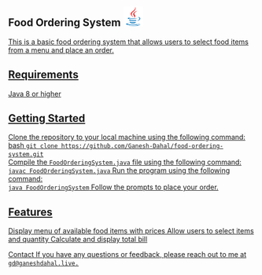 ## Food Ordering System  <img src="https://raw.githubusercontent.com/devicons/devicon/master/icons/java/java-original.svg" alt="java" width="40" height="40"/> </a> <a href="https://developer.mozilla.org/en-US/docs/Web/JavaScript" target="_blank" rel="noreferrer"> 
This is a basic food ordering system that allows users to select food items from a menu and place an order.

## Requirements
Java 8 or higher


## Getting Started
Clone the repository to your local machine using the following command:
bash
`git clone https://github.com/Ganesh-Dahal/food-ordering-system.git`
<br>
Compile the `FoodOrderingSystem.java` file using the following command:
<br>
`javac FoodOrderingSystem.java`
Run the program using the following command:
<br>
`java FoodOrderingSystem`
Follow the prompts to place your order.


## Features
Display menu of available food items with prices
Allow users to select items and quantity
Calculate and display total bill

Contact
If you have any questions or feedback, please reach out to me at 
`gd@ganeshdahal.live.`

